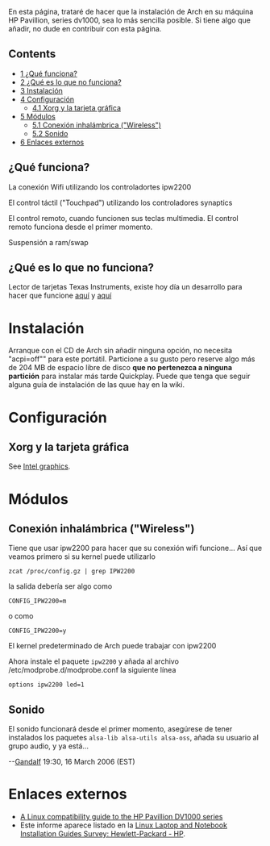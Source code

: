 En esta página, trataré de hacer que la instalación de Arch en su máquina HP Pavillion, series dv1000, sea lo más sencilla posible. Si tiene algo que añadir, no dude en contribuir con esta página.

## Contents

*   [1 ¿Qué funciona?](#¿Qué_funciona?)
*   [2 ¿Qué es lo que no funciona?](#¿Qué_es_lo_que_no_funciona?)
*   [3 Instalación](#Instalación)
*   [4 Configuración](#Configuración)
    *   [4.1 Xorg y la tarjeta gráfica](#Xorg_y_la_tarjeta_gráfica)
*   [5 Módulos](#Módulos)
    *   [5.1 Conexión inhalámbrica ("Wireless")](#Conexión_inhalámbrica_("Wireless"))
    *   [5.2 Sonido](#Sonido)
*   [6 Enlaces externos](#Enlaces_externos)

## ¿Qué funciona?

La conexión Wifi utilizando los controladortes ipw2200

El control táctil ("Touchpad") utilizando los controladores synaptics

El control remoto, cuando funcionen sus teclas multimedia. El control remoto funciona desde el primer momento.

Suspensión a ram/swap

## ¿Qué es lo que no funciona?

Lector de tarjetas Texas Instruments, existe hoy día un desarrollo para hacer que funcione [aquí](http://developer.berlios.de/projects/tifmxx/) y [aquí](http://openfacts.berlios.de/index-en.phtml?title=Pcixx21_flash_media_module)

# Instalación

Arranque con el CD de Arch sin añadir ninguna opción, no necesita "acpi=off"" para este portátil. Particione a su gusto pero reserve algo más de 204 MB de espacio libre de disco **que no pertenezca a ninguna partición** para instalar más tarde Quickplay. Puede que tenga que seguir alguna guía de instalación de las quue hay en la wiki.

# Configuración

## Xorg y la tarjeta gráfica

See [Intel graphics](/index.php/Intel_graphics "Intel graphics").

# Módulos

## Conexión inhalámbrica ("Wireless")

Tiene que usar ipw2200 para hacer que su conexión wifi funcione... Así que veamos primero si su kernel puede utilizarlo

 `zcat /proc/config.gz | grep IPW2200` 

la salida debería ser algo como

 `CONFIG_IPW2200=m` 

o como

 `CONFIG_IPW2200=y` 

El kernel predeterminado de Arch puede trabajar con ipw2200

Ahora instale el paquete `ipw2200` y añada al archivo /etc/modprobe.d/modprobe.conf la siguiente línea

```
options ipw2200 led=1

```

## Sonido

El sonido funcionará desde el primer momento, asegúrese de tener instalados los paquetes `alsa-lib alsa-utils alsa-oss`, añada su usuario al grupo audio, y ya está...

--[Gandalf](/index.php/User:Gandalf "User:Gandalf") 19:30, 16 March 2006 (EST)

# Enlaces externos

*   [A Linux compatibility guide to the HP Pavillion DV1000 series](http://www.linlap.com/wiki/HP+Pavilion+dv1000)
*   Este informe aparece listado en la [Linux Laptop and Notebook Installation Guides Survey: Hewlett-Packard - HP](http://tuxmobil.org/hp.html).